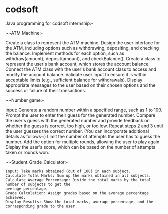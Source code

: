 # codsoft
Java programming for codsoft internship:-

~~ATM Machine:-

 Create a class to represent the ATM machine.
 Design the user interface for the ATM, including options such as withdrawing, depositing, and checking the balance.
 Implement methods for each option, such as withdraw(amount), deposit(amount), and checkBalance().
 Create a class to represent the user's bank account, which stores the account balance.
 Connect the ATM class with the user's bank account class to access and modify the account balance.
 Validate user input to ensure it is within acceptable limits (e.g., sufficient balance for withdrawals).
 Display appropriate messages to the user based on their chosen options and the success or failure of their transactions.

~~Number game:-

Input: Generate a random number within a specified range, such as 1 to 100. Prompt the user to enter their guess for the generated number. Compare the user's guess with the generated number and provide feedback on whether the guess is correct, too high, or too low. Repeat steps 2 and 3 until the user guesses the correct number. (You can incorporate additional details as follows-:) Limit the number of attempts the user has to guess the number. Add the option for multiple rounds, allowing the user to play again. Display the user's score, which can be based on the number of attempts taken or rounds won.

~~Student_Grade_Calculator:-

    Input: Take marks obtained (out of 100) in each subject.
    Calculate Total Marks: Sum up the marks obtained in all subjects.
    Calculate Average Percentage: Divide the total marks by the total number of subjects to get the
    average percentage.
    Grade Calculation: Assign grades based on the average percentage achieved.
    Display Results: Show the total marks, average percentage, and the corresponding grade to the user.
